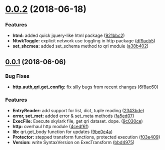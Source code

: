 <a name="0.0.2"></a>
# [0.0.2](https://github.com/qri-io/skytf/compare/v0.0.1...v0.0.2) (2018-06-18)


### Features

* **html:** added quick jquery-like html package ([921bbc2](https://github.com/qri-io/skytf/commit/921bbc2))
* **NtwkToggle:** explicit network use toggling in http package ([df9acb5](https://github.com/qri-io/skytf/commit/df9acb5))
* **set_shcmea:** added set_schema method to qri module ([a38b402](https://github.com/qri-io/skytf/commit/a38b402))



<a name="0.0.1"></a>
## [0.0.1](https://github.com/qri-io/skytf/compare/9c030ce...v0.0.1) (2018-06-06)


### Bug Fixes

* **http.auth,qri.get_config:** fix silly bugs from recent changes ([6f8ac60](https://github.com/qri-io/skytf/commit/6f8ac60))


### Features

* **EntryReader:** add support for list, dict, tuple reading ([2343bde](https://github.com/qri-io/skytf/commit/2343bde))
* **error, set_met:** added error & set_meta methods ([fa5ed07](https://github.com/qri-io/skytf/commit/fa5ed07))
* **ExecFile:** Execute skylark file, get qri dataset. dope. ([9c030ce](https://github.com/qri-io/skytf/commit/9c030ce))
* **http:** overhaul http module ([4cedf6f](https://github.com/qri-io/skytf/commit/4cedf6f))
* **lib:** qri.get_body function for updates ([9be0e4a](https://github.com/qri-io/skytf/commit/9be0e4a))
* **Protector:** stepped transform functions, protected execution ([f03e409](https://github.com/qri-io/skytf/commit/f03e409))
* **Version:** write SyntaxVersion on ExecTransform ([bbd4975](https://github.com/qri-io/skytf/commit/bbd4975))



